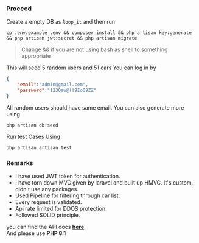 ### Proceed

Create a empty DB as `loop_it` and then run

```shell
cp .env.example .env && composer install && php artisan key:generate && php artisan jwt:secret && php artisan migrate
```
> Change && if you are not using bash as shell to something appropriate 

This will seed 5 random users and 51 cars
You can log in by  

```json
{
    "email":"admin@gmail.com",
    "password":"123Qaw@!!9Io09ZZ"
}
```

All random users should have same email. 
You can also generate more using 

```shell
php artisan db:seed
```

Run test Cases Using

```shell
php artisan artisan test
```

### Remarks
- I have used JWT token for authentication.
- I have torn down MVC given by laravel and built up HMVC. It's custom, didn't use any packages. 
- Used Pipeline for filtering through car list.
- Every request is validated.
- Api rate limited for DDOS protection.
- Followed SOLID principle.

you can find the API docs [**here**](https://documenter.getpostman.com/view/12387949/UVXjHadE)
<br /> 
And please use **PHP 8.1**
